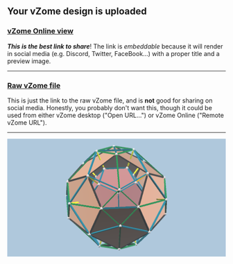 ## Your vZome design is uploaded

### [vZome Online view][embed]

***This is the best link to share***!  The link is *embeddable* because it will render in social media (e.g. Discord, Twitter, FaceBook...) with a proper title and a preview image.

---

### [Raw vZome file][raw]

This is just the link to the raw vZome file, and is **not** good for
sharing on social media.
Honestly, you probably don't want this, though it could be used from either
vZome desktop ("Open URL...") or vZome Online ("Remote vZome URL").

---

![Image](<Dodec-inside-Two-Dodecahedra.png>)


[embed]: <https://vzome.com/app/embed.py?url=https://raw.githubusercontent.com/ThynStyx/vzome-sharing/main/2021/11/27/14-12-21-Dodec-inside-Two-Dodecahedra/Dodec-inside-Two-Dodecahedra.vZome>
[raw]: <https://raw.githubusercontent.com/ThynStyx/vzome-sharing/main/2021/11/27/14-12-21-Dodec-inside-Two-Dodecahedra/Dodec-inside-Two-Dodecahedra.vZome>
